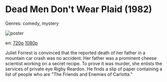 # Dead Men Don't Wear Plaid (1982)

Genres: comedy, mystery

![poster](http://image.tmdb.org/t/p/w500/5mKbVUg4uqsRflKy20nIFN196mK.jpg)

en:
  [720p](magnet:?xt=urn:btih:4084CBD020CC3A9151C7C4F787E8914D610616EB&tr=udp://glotorrents.pw:6969/announce&tr=udp://tracker.opentrackr.org:1337/announce&tr=udp://torrent.gresille.org:80/announce&tr=udp://tracker.openbittorrent.com:80&tr=udp://tracker.coppersurfer.tk:6969&tr=udp://tracker.leechers-paradise.org:6969&tr=udp://p4p.arenabg.ch:1337&tr=udp://tracker.internetwarriors.net:1337)
  [1080p](magnet:?xt=urn:btih:D4B4707D8E1CD7F597AF89D4E3C63B8441EAFA05&tr=udp://glotorrents.pw:6969/announce&tr=udp://tracker.opentrackr.org:1337/announce&tr=udp://torrent.gresille.org:80/announce&tr=udp://tracker.openbittorrent.com:80&tr=udp://tracker.coppersurfer.tk:6969&tr=udp://tracker.leechers-paradise.org:6969&tr=udp://p4p.arenabg.ch:1337&tr=udp://tracker.internetwarriors.net:1337)
  


Juliet Forrest is convinced that the reported death of her father in a mountain car crash was no accident. Her father was a prominent cheese scientist working on a secret recipe. To prove it was murder, she enlists the services of private eye Rigby Reardon. He finds a slip of paper containing a list of people who are "The Friends and Enemies of Carlotta."